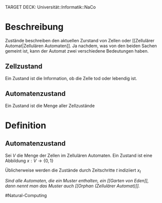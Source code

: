 TARGET DECK: Universität::Informatik::NaCo

# Beschreibung
Zustände beschreiben den aktuellen Zurstand von Zellen oder [[Zellulärer Automat|Zellulären Automaten]]. Ja nachdem, was von den beiden Sachen gemeint ist, kann der Automat zwei verschiedene Bedeutungen haben.

## Zellzustand
Ein Zustand ist die Information, ob die Zelle tod oder lebendig ist.

## Automatenzustand
Ein Zustand ist die Menge aller Zellzustände


# Definition
## Automatenzustand
Sei $V$ die Menge der Zellen im Zellulären Automaten. Ein Zustand ist eine Abbildung $x: V \to \{0, 1\}$

Üblicherweise werden die Zustände durch Zeitschritte $t$ indiziiert $x_t$

*Sind alle Automaten, die ein Muster enthalten, ein [[Garten von Eden]], dann nennt man das Muster auch [[Orphan (Zellulärer Automat)]].*



$\newcommand{\wink}[1]{\left\langle #1 \right\rangle}$
$\newcommand{\klam}[1]{\left( #1 \right)}$
$\newcommand{\Q}{\mathbb Q}$
$\newcommand{\R}{\mathbb R}$
$\newcommand{\C}{\mathbb C}$
$\newcommand{\F}{\mathbb F}$
$\newcommand{\Z}{\mathbb Z}$
$\newcommand{\N}{\mathbb N}$
$\newcommand{\a}{\alpha}$

#Natural-Computing 
